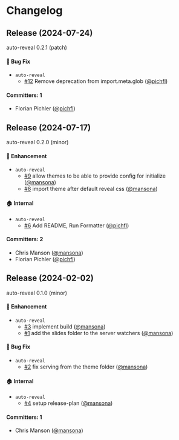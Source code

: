 # Changelog
## Release (2024-07-24)

auto-reveal 0.2.1 (patch)

#### :bug: Bug Fix
* `auto-reveal`
  * [#12](https://github.com/pichfl/auto-reveal/pull/12) Remove deprecation from import.meta.glob ([@pichfl](https://github.com/pichfl))

#### Committers: 1
- Florian Pichler ([@pichfl](https://github.com/pichfl))
## Release (2024-07-17)

auto-reveal 0.2.0 (minor)

#### :rocket: Enhancement
* `auto-reveal`
  * [#9](https://github.com/pichfl/auto-reveal/pull/9) allow themes to be able to provide config for initialize ([@mansona](https://github.com/mansona))
  * [#8](https://github.com/pichfl/auto-reveal/pull/8) import theme after default reveal css ([@mansona](https://github.com/mansona))

#### :house: Internal
* `auto-reveal`
  * [#6](https://github.com/pichfl/auto-reveal/pull/6) Add README, Run Formatter ([@pichfl](https://github.com/pichfl))

#### Committers: 2
- Chris Manson ([@mansona](https://github.com/mansona))
- Florian Pichler ([@pichfl](https://github.com/pichfl))
## Release (2024-02-02)

auto-reveal 0.1.0 (minor)

#### :rocket: Enhancement
* `auto-reveal`
  * [#3](https://github.com/pichfl/auto-reveal/pull/3) implement build ([@mansona](https://github.com/mansona))
  * [#1](https://github.com/pichfl/auto-reveal/pull/1) add the slides folder to the server watchers ([@mansona](https://github.com/mansona))

#### :bug: Bug Fix
* `auto-reveal`
  * [#2](https://github.com/pichfl/auto-reveal/pull/2) fix serving from the theme folder ([@mansona](https://github.com/mansona))

#### :house: Internal
* `auto-reveal`
  * [#4](https://github.com/pichfl/auto-reveal/pull/4) setup release-plan ([@mansona](https://github.com/mansona))

#### Committers: 1
- Chris Manson ([@mansona](https://github.com/mansona))
